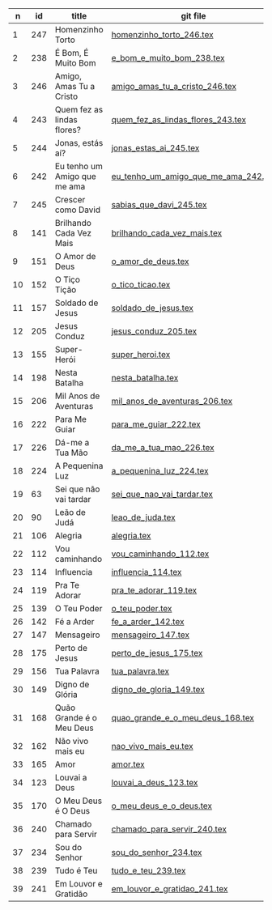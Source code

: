 n  | id      | title   | git file | site link |  
-- | ------- | -------| ----------  | ----------- |  
1  | 247     | Homenzinho Torto             | [homenzinho_torto_246.tex](https://github.com/psalterio/repository/blob/master/songs/pt/homenzinho_torto_246.tex)                         | http://www.psalterio.net/247 |  
2  | 238     | É Bom, É Muito Bom           | [e_bom_e_muito_bom_238.tex](https://github.com/psalterio/repository/blob/master/songs/pt/e_bom_e_muito_bom_238.tex)                       | http://www.psalterio.net/238 |  
3  | 246     | Amigo, Amas Tu a Cristo      | [amigo_amas_tu_a_cristo_246.tex](https://github.com/psalterio/repository/blob/master/songs/pt/amigo_amas_tu_a_cristo_246.tex)             | http://www.psalterio.net/246 |  
4  | 243     | Quem fez as lindas flores?   | [quem_fez_as_lindas_flores_243.tex](https://github.com/psalterio/repository/blob/master/songs/pt/quem_fez_as_lindas_flores_243.tex)       | http://www.psalterio.net/243 |  
5  | 244     | Jonas, estás aí?             | [jonas_estas_ai_245.tex](https://github.com/psalterio/repository/blob/master/songs/pt/jonas_estas_ai_245.tex)                             | http://www.psalterio.net/244 |  
6  | 242     | Eu tenho um Amigo que me ama | [eu_tenho_um_amigo_que_me_ama_242.tex](https://github.com/psalterio/repository/blob/master/songs/pt/eu_tenho_um_amigo_que_me_ama_242.tex) | http://www.psalterio.net/242 |  
7  | 245     | Crescer como David           | [sabias_que_davi_245.tex](https://github.com/psalterio/repository/blob/master/songs/pt/sabias_que_davi_245.tex)                           | http://www.psalterio.net/245 |  
8  | 141     | Brilhando Cada Vez Mais      | [brilhando_cada_vez_mais.tex](https://github.com/psalterio/repository/blob/master/songs/pt/brilhando_cada_vez_mais.tex)                   | http://www.psalterio.net/141 |  
9  | 151     | O Amor de Deus               | [o_amor_de_deus.tex](https://github.com/psalterio/repository/blob/master/songs/pt/o_amor_de_deus.tex)                                     | http://www.psalterio.net/151 |  
10 | 152     | O Tiço Tição                 | [o_tico_ticao.tex](https://github.com/psalterio/repository/blob/master/songs/pt/o_tico_ticao.tex)                                         | http://www.psalterio.net/152 |  
11 | 157     | Soldado de Jesus             | [soldado_de_jesus.tex](https://github.com/psalterio/repository/blob/master/songs/pt/soldado_de_jesus.tex)                                 | http://www.psalterio.net/157 |  
12 | 205     | Jesus Conduz                 | [jesus_conduz_205.tex](https://github.com/psalterio/repository/blob/master/songs/pt/jesus_conduz_205.tex)                                 | http://www.psalterio.net/205 |  
13 | 155     | Super-Herói                  | [super_heroi.tex](https://github.com/psalterio/repository/blob/master/songs/pt/super_heroi.tex)                                           | http://www.psalterio.net/155 |  
14 | 198     | Nesta Batalha                | [nesta_batalha.tex](https://github.com/psalterio/repository/blob/master/songs/pt/nesta_batalha.tex)                                       | http://www.psalterio.net/198 |  
15 | 206     | Mil Anos de Aventuras        | [mil_anos_de_aventuras_206.tex](https://github.com/psalterio/repository/blob/master/songs/pt/mil_anos_de_aventuras_206.tex)               | http://www.psalterio.net/206 |  
16 | 222     | Para Me Guiar                | [para_me_guiar_222.tex](https://github.com/psalterio/repository/blob/master/songs/pt/para_me_guiar_222.tex)                               | http://www.psalterio.net/222 |  
17 | 226     | Dá-me a Tua Mão              | [da_me_a_tua_mao_226.tex](https://github.com/psalterio/repository/blob/master/songs/pt/da_me_a_tua_mao_226.tex)                           | http://www.psalterio.net/226 |  
18 | 224     | A Pequenina Luz              | [a_pequenina_luz_224.tex](https://github.com/psalterio/repository/blob/master/songs/pt/a_pequenina_luz_224.tex)                           | http://www.psalterio.net/224 |  
19 | 63      | Sei que não vai tardar       | [sei_que_nao_vai_tardar.tex](https://github.com/psalterio/repository/blob/master/songs/pt/sei_que_nao_vai_tardar.tex)                     | http://www.psalterio.net/63  |  
20 | 90      | Leão de Judá                 | [leao_de_juda.tex](https://github.com/psalterio/repository/blob/master/songs/pt/leao_de_juda.tex)                                         | http://www.psalterio.net/90  |  
21 | 106     | Alegria                      | [alegria.tex](https://github.com/psalterio/repository/blob/master/songs/pt/alegria.tex)                                                   | http://www.psalterio.net/106 |  
22 | 112     | Vou caminhando               | [vou_caminhando_112.tex](https://github.com/psalterio/repository/blob/master/songs/pt/vou_caminhando_112.tex)                             | http://www.psalterio.net/112 |  
23 | 114     | Influencia                   | [influencia_114.tex](https://github.com/psalterio/repository/blob/master/songs/pt/influencia_114.tex)                                     | http://www.psalterio.net/114 |  
24 | 119     | Pra Te Adorar                | [pra_te_adorar_119.tex](https://github.com/psalterio/repository/blob/master/songs/pt/pra_te_adorar_119.tex)                               | http://www.psalterio.net/119 |  
25 | 139     | O Teu Poder                  | [o_teu_poder.tex](https://github.com/psalterio/repository/blob/master/songs/pt/o_teu_poder.tex)                                           | http://www.psalterio.net/139 |  
26 | 142     | Fé a Arder                   | [fe_a_arder_142.tex](https://github.com/psalterio/repository/blob/master/songs/pt/fe_a_arder_142.tex)                                     | http://www.psalterio.net/142 |  
27 | 147     | Mensageiro                   | [mensageiro_147.tex](https://github.com/psalterio/repository/blob/master/songs/pt/mensageiro_147.tex)                                     | http://www.psalterio.net/147 |  
28 | 175     | Perto de Jesus               | [perto_de_jesus_175.tex](https://github.com/psalterio/repository/blob/master/songs/pt/perto_de_jesus_175.tex)                             | http://www.psalterio.net/175 |  
29 | 156     | Tua Palavra                  | [tua_palavra.tex](https://github.com/psalterio/repository/blob/master/songs/pt/tua_palavra.tex)                                           | http://www.psalterio.net/156 |  
30 | 149     | Digno de Glória              | [digno_de_gloria_149.tex](https://github.com/psalterio/repository/blob/master/songs/pt/digno_de_gloria_149.tex)                           | http://www.psalterio.net/149 |  
31 | 168     | Quão Grande é o Meu Deus     | [quao_grande_e_o_meu_deus_168.tex](https://github.com/psalterio/repository/blob/master/songs/pt/quao_grande_e_o_meu_deus_168.tex)         | http://www.psalterio.net/168 |  
32 | 162     | Não vivo mais eu             | [nao_vivo_mais_eu.tex](https://github.com/psalterio/repository/blob/master/songs/pt/nao_vivo_mais_eu.tex)                                 | http://www.psalterio.net/162 |  
33 | 165     | Amor                         | [amor.tex](https://github.com/psalterio/repository/blob/master/songs/pt/amor.tex)                                                         | http://www.psalterio.net/165 |  
34 | 123     | Louvai a Deus                | [louvai_a_deus_123.tex](https://github.com/psalterio/repository/blob/master/songs/pt/louvai_a_deus_123.tex)                               | http://www.psalterio.net/123 |  
35 | 170     | O Meu Deus é O Deus          | [o_meu_deus_e_o_deus.tex](https://github.com/psalterio/repository/blob/master/songs/pt/o_meu_deus_e_o_deus.tex)                           | http://www.psalterio.net/170 |  
36 | 240     | Chamado para Servir          | [chamado_para_servir_240.tex](https://github.com/psalterio/repository/blob/master/songs/pt/chamado_para_servir_240.tex)                   | http://www.psalterio.net/240 |  
37 | 234     | Sou do Senhor                | [sou_do_senhor_234.tex](https://github.com/psalterio/repository/blob/master/songs/pt/sou_do_senhor_234.tex)                               | http://www.psalterio.net/234 |  
38 | 239     | Tudo é Teu                   | [tudo_e_teu_239.tex](https://github.com/psalterio/repository/blob/master/songs/pt/tudo_e_teu_239.tex)                                     | http://www.psalterio.net/239 |  
39 | 241     | Em Louvor e Gratidão         | [em_louvor_e_gratidao_241.tex](https://github.com/psalterio/repository/blob/master/songs/pt/em_louvor_e_gratidao_241.tex)                 | http://www.psalterio.net/241 |  
